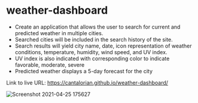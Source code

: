 # weather-dashboard
- Create an application that allows the user to search for current and predicted weather in multiple cities.
- Searched cities will be included in the search history of the site.
- Search results will yield city name, date, icon representation of weather conditions, temperature, humidity, wind speed, and UV index.
- UV index is also indicated with corresponding color to indicate favorable, moderate, severe
- Predicted weather displays a 5-day forecast for the city

Link to live URL:
https://cantalorian.github.io/weather-dashboard/

![Screenshot 2021-04-25 175627](https://user-images.githubusercontent.com/78125561/116013875-a80b1f00-a5ef-11eb-99c4-4a600e4f50d8.png)
